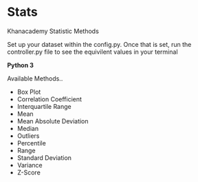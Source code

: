 # Stats
Khanacademy Statistic Methods

Set up your dataset within the config.py. Once that is set, run the controller.py file to see the equivilent values in your terminal

**Python 3**

Available Methods..

* Box Plot
* Correlation Coefficient
* Interquartile Range
* Mean
* Mean Absolute Deviation
* Median
* Outliers
* Percentile
* Range
* Standard Deviation
* Variance
* Z-Score
